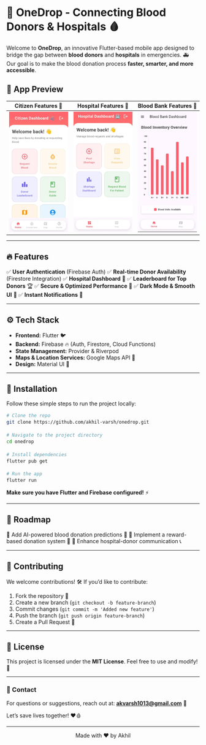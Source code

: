 # 🌟 OneDrop - Connecting Blood Donors & Hospitals 🩸

Welcome to **OneDrop**, an innovative Flutter-based mobile app designed to bridge the gap between **blood donors** and **hospitals** in emergencies. 🚑 Our goal is to make the blood donation process **faster, smarter, and more accessible**.

## 🎥 App Preview

| Citizen Features 🏥 | Hospital Features 🏨 | Blood Bank Features 🏦 |
|---------------------|---------------------|----------------------|
| ![Citizen GIF](./gif/c.gif) | ![Hospital GIF](./gif/h.gif) | ![Blood Bank GIF](./gif/b.gif) |

---

## 🔥 Features

✅ **User Authentication** (Firebase Auth)
✅ **Real-time Donor Availability** (Firestore Integration)
✅ **Hospital Dashboard** 🏥
✅ **Leaderboard for Top Donors** 🏆
✅ **Secure & Optimized Performance** 🚀
✅ **Dark Mode & Smooth UI** 🎨
✅ **Instant Notifications** 📢

---

## ⚙️ Tech Stack

- **Frontend:** Flutter 🐦
- **Backend:** Firebase 🔥 (Auth, Firestore, Cloud Functions)
- **State Management:** Provider & Riverpod
- **Maps & Location Services:** Google Maps API 📍
- **Design:** Material UI 🎨

---

## 📲 Installation

Follow these simple steps to run the project locally:

```bash
# Clone the repo
git clone https://github.com/akhil-varsh/onedrop.git

# Navigate to the project directory
cd onedrop

# Install dependencies
flutter pub get

# Run the app
flutter run
```

**Make sure you have Flutter and Firebase configured!** ⚡

---

## 🎯 Roadmap

🔹 Add AI-powered blood donation predictions 🤖
🔹 Implement a reward-based donation system 🎁
🔹 Enhance hospital-donor communication 📞

---

## 🤝 Contributing

We welcome contributions! 🛠️ If you’d like to contribute:
1. Fork the repository 🍴
2. Create a new branch (`git checkout -b feature-branch`)
3. Commit changes (`git commit -m 'Added new feature'`)
4. Push the branch (`git push origin feature-branch`)
5. Create a Pull Request 🚀

---

## 📜 License

This project is licensed under the **MIT License**. Feel free to use and modify! 🎉

---

### 📧 Contact
For questions or suggestions, reach out at: **akvarsh1013@gmail.com** 📩

Let’s save lives together! ❤️🩸

---

<p align="center">
  Made with ❤️ by Akhil
</p>
